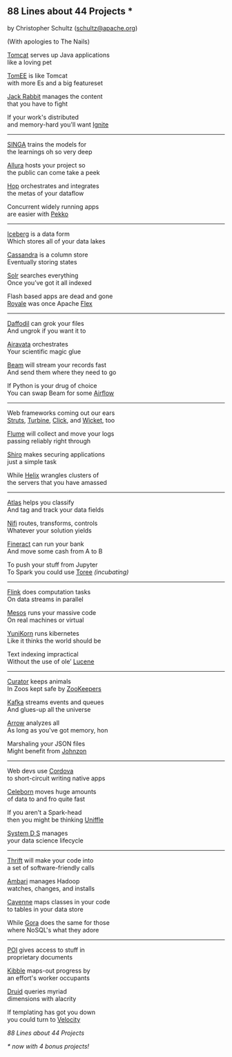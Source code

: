 ## 88 Lines about 44 Projects *

by Christopher Schultz (schultz@apache.org)

(With apologies to The Nails)

[Tomcat](https://tomcat.apache.org/) serves up Java applications\
like a loving pet

[TomEE](https://tomee.apache.org/) is like Tomcat\
with more Es and a big featureset

[Jack Rabbit](https://jackrabbit.apache.org/jcr/index.html) manages the content\
that you have to fight

If your work's distributed\
and memory-hard you'll want [Ignite](https://ignite.apache.org/)

---

[SINGA](https://singa.apache.org/) trains the models for\
the learnings oh so very deep

[Allura](https://allura.apache.org/) hosts your project so\
the public can come take a peek

[Hop](https://hop.apache.org/) orchestrates and integrates\
the metas of your dataflow

Concurrent widely running apps\
are easier with [Pekko](https://pekko.apache.org/)

---

[Iceberg](https://iceberg.apache.org/) is a data form\
Which stores all of your data lakes

[Cassandra](https://cassandra.apache.org/) is a column store\
Eventually storing states

[Solr](https://solr.apache.org/) searches everything\
Once you’ve got it all indexed

Flash based apps are dead and gone\
[Royale](https://royale.apache.org/) was once Apache [Flex](https://flexf.apache.org/)

---

[Daffodil](https://daffodil.apache.org/) can grok your files\
And ungrok if you want it to

[Airavata](https://airavata.apache.org/) orchestrates\
Your scientific magic glue

[Beam](https://beam.apache.org/) will stream your records fast\
And send them where they need to go

If Python is your drug of choice\
You can swap Beam for some [Airflow](https://airflow.apache.org/)

---

Web frameworks coming out our ears\
[Struts](https://struts.apache.org/), [Turbine](https://turbine.apache.org/), [Click](https://click.apache.org/), and [Wicket](https://wicket.apache.org/), too

[Flume](https://flume.apache.org/) will collect and move your logs\
passing reliably right through

[Shiro](https://shiro.apache.org/) makes securing applications\
just a simple task

While [Helix](https://helix.apache.org/) wrangles clusters of\
the servers that you have amassed

---

[Atlas](https://atlas.apache.org/) helps you classify\
And tag and track your data fields

[Nifi](https://nifi.apache.org/) routes, transforms, controls\
Whatever your solution yields

[Fineract](https://fineract.apache.org/) can run your bank\
And move some cash from A to B

To push your stuff from Jupyter\
To Spark you could use [Toree](https://toree.incubator.apache.org/) *(incubating)*

---

[Flink](https://flink.apache.org/) does computation tasks\
On data streams in parallel 

[Mesos](https://mesos.apache.org/) runs your massive code\
On real machines or virtual

[YuniKorn](https://yunikorn.apache.org/) runs kibernetes\
Like it thinks the world should be

Text indexing impractical\
Without the use of ole’ [Lucene](https://lucene.apache.org)

---

[Curator](https://curator.apache.org/) keeps animals\
In Zoos kept safe by [ZooKeepers](https://zookeeper.apache.org/)

[Kafka](https://kafka.apache.org/) streams events and queues\
And glues-up all the universe

[Arrow](https://arrow.apache.org/) analyzes all\
As long as you've got memory, hon

Marshaling your JSON files\
Might benefit from [Johnzon](https://johnzon.apache.org/)

---

Web devs use [Cordova](https://cordova.apache.org/)\
to short-circuit writing native apps

[Celeborn](https://celeborn.apache.org/) moves huge amounts\
of data to and fro quite fast

If you aren't a Spark-head\
then you might be thinking [Uniffle](https://uniffle.apache.org/)

[System D S](https://systemds.apache.org/) manages\
your data science lifecycle

---

[Thrift](https://thrift.apache.org/) will make your code into\
a set of software-friendly calls

[Ambari](https://ambari.apache.org/) manages Hadoop\
watches, changes, and installs

[Cayenne](https://cayenne.apache.org/) maps classes in your code\
to tables in your data store

While [Gora](https://gora.apache.org/) does the same for those\
where NoSQL's what they adore

---

[POI](https://poi.apache.org/) gives access to stuff in\
proprietary documents

[Kibble](http://kibble.apache.org/) maps-out progress by\
an effort's worker occupants

[Druid](https://druid.apache.org/) queries myriad\
dimensions with alacrity

If templating has got you down\
you could turn to [Velocity](https://velocity.apache.org/)





*88 Lines about 44 Projects*

_* now with 4 bonus projects!_
